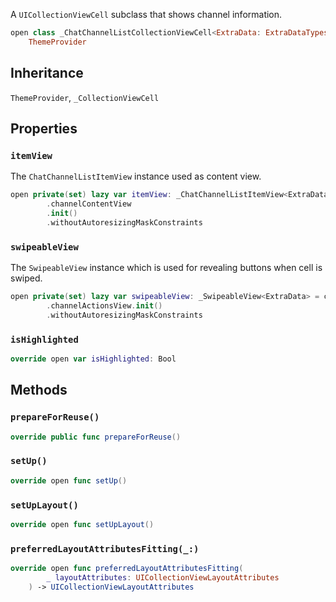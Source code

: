 
A `UICollectionViewCell` subclass that shows channel information.

``` swift
open class _ChatChannelListCollectionViewCell<ExtraData: ExtraDataTypes>: _CollectionViewCell,
    ThemeProvider 
```

## Inheritance

`ThemeProvider`, `_CollectionViewCell`

## Properties

### `itemView`

The `ChatChannelListItemView` instance used as content view.

``` swift
open private(set) lazy var itemView: _ChatChannelListItemView<ExtraData> = components
        .channelContentView
        .init()
        .withoutAutoresizingMaskConstraints
```

### `swipeableView`

The `SwipeableView` instance which is used for revealing buttons when cell is swiped.

``` swift
open private(set) lazy var swipeableView: _SwipeableView<ExtraData> = components
        .channelActionsView.init()
        .withoutAutoresizingMaskConstraints
```

### `isHighlighted`

``` swift
override open var isHighlighted: Bool 
```

## Methods

### `prepareForReuse()`

``` swift
override public func prepareForReuse() 
```

### `setUp()`

``` swift
override open func setUp() 
```

### `setUpLayout()`

``` swift
override open func setUpLayout() 
```

### `preferredLayoutAttributesFitting(_:)`

``` swift
override open func preferredLayoutAttributesFitting(
        _ layoutAttributes: UICollectionViewLayoutAttributes
    ) -> UICollectionViewLayoutAttributes 
```
